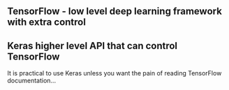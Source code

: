 ## TensorFlow - low level deep learning framework with extra control

## Keras higher level API that can control TensorFlow

It is practical to use Keras unless you want the pain of reading TensorFlow documentation...
